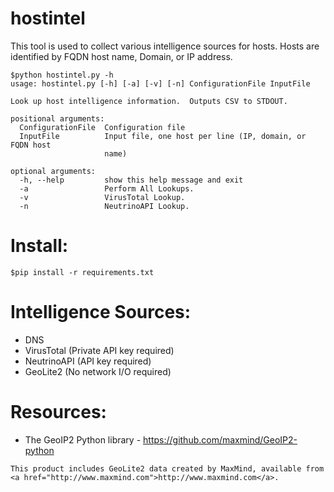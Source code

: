 # hostintel

This tool is used to collect various intelligence sources for hosts.
Hosts are identified by FQDN host name, Domain, or IP address.

```
$python hostintel.py -h
usage: hostintel.py [-h] [-a] [-v] [-n] ConfigurationFile InputFile

Look up host intelligence information.  Outputs CSV to STDOUT.

positional arguments:
  ConfigurationFile  Configuration file
  InputFile          Input file, one host per line (IP, domain, or FQDN host
                     name)

optional arguments:
  -h, --help         show this help message and exit
  -a                 Perform All Lookups.
  -v                 VirusTotal Lookup.
  -n                 NeutrinoAPI Lookup.
```

# Install:

```
$pip install -r requirements.txt
```

# Intelligence Sources:

  - DNS
  - VirusTotal (Private API key required)
  - NeutrinoAPI (API key required)
  - GeoLite2 (No network I/O required)

# Resources:

   - The GeoIP2 Python library - https://github.com/maxmind/GeoIP2-python

```
This product includes GeoLite2 data created by MaxMind, available from
<a href="http://www.maxmind.com">http://www.maxmind.com</a>.
```
   




